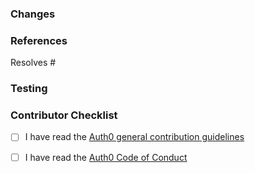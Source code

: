 <!--
  Please only send a pull request to branches that are currently supported.
  Pull requests without a descriptive title, thorough description, or tests will be closed.
-->

### Changes

<!--
  Would you please describe both what is changing and why this is important?
  Explain the benefit to end-users, why it does not break any existing features, how it makes building applications easier, etc.
-->

### References

<!--
  All pull requests should link to an associated issue tagged 'selected for development' by an Auth0 engineer.
-->

Resolves #

### Testing

<!--
  Would you please describe how reviewers can test this? Be specific about anything not tested and the reasons why. Tests must be added for new functionality, and existing tests should complete without errors.
-->

### Contributor Checklist

- [ ] I have read the [Auth0 general contribution guidelines](https://github.com/auth0/open-source-template/blob/master/GENERAL-CONTRIBUTING.md)

- [ ] I have read the [Auth0 Code of Conduct](https://github.com/auth0/open-source-template/blob/master/CODE-OF-CONDUCT.md)
